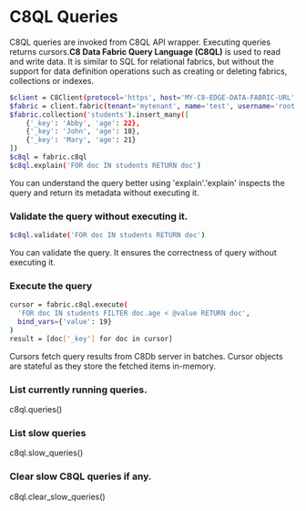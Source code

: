C8QL Queries
===========

C8QL queries are invoked from C8QL API wrapper. Executing queries returns cursors.**C8 Data Fabric Query Language (C8QL)** is used to read and write data. It is similar
to SQL for relational fabrics, but without the support for data definition operations such as creating or deleting fabrics, collections or indexes.
```bash
$client = C8Client(protocol='https', host='MY-C8-EDGE-DATA-FABRIC-URL', port=443)
$fabric = client.fabric(tenant='mytenant', name='test', username='root', password='passwd')
$fabric.collection('students').insert_many([
    {'_key': 'Abby', 'age': 22},
    {'_key': 'John', 'age': 18},
    {'_key': 'Mary', 'age': 21}
])
$c8ql = fabric.c8ql
$c8ql.explain('FOR doc IN students RETURN doc')
```
You can understand the query better using 'explain'.'explain' inspects the query and return its metadata 
without executing it.

### Validate the query without executing it.
```bash
$c8ql.validate('FOR doc IN students RETURN doc')
```
You can validate the query. It ensures the correctness of query without executing it.

### Execute the query
```bash
cursor = fabric.c8ql.execute(
  'FOR doc IN students FILTER doc.age < @value RETURN doc',
  bind_vars={'value': 19}
)
result = [doc['_key'] for doc in cursor]

```
Cursors fetch query results from C8Db server in batches. Cursor objects are stateful as they store the fetched items in-memory. 

### List currently running queries.
c8ql.queries()

### List slow queries
c8ql.slow_queries()

### Clear slow C8QL queries if any.
c8ql.clear_slow_queries()